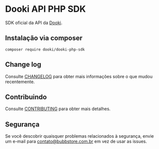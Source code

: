 # Dooki API PHP SDK

SDK oficial da API da [Dooki](http://www.dooki.com.br).

## Instalação via composer

`composer require dooki/dooki-php-sdk`

## Change log

Consulte [CHANGELOG](.github/CHANGELOG.md) para obter mais informações sobre o que mudou recentemente.

## Contribuindo

Consulte [CONTRIBUTING](.github/CONTRIBUTING.md) para obter mais detalhes.

## Segurança

Se você descobrir quaisquer problemas relacionados à segurança, envie um e-mail para contato@bubbstore.com.br em vez de usar as issues.